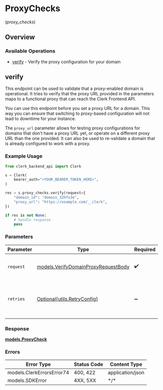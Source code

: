 # ProxyChecks
(*proxy_checks*)

## Overview

### Available Operations

* [verify](#verify) - Verify the proxy configuration for your domain

## verify

This endpoint can be used to validate that a proxy-enabled domain is operational.
It tries to verify that the proxy URL provided in the parameters maps to a functional proxy that can reach the Clerk Frontend API.

You can use this endpoint before you set a proxy URL for a domain. This way you can ensure that switching to proxy-based
configuration will not lead to downtime for your instance.

The `proxy_url` parameter allows for testing proxy configurations for domains that don't have a proxy URL yet, or operate on
a different proxy URL than the one provided. It can also be used to re-validate a domain that is already configured to work with a proxy.

### Example Usage

```python
from clerk_backend_api import Clerk

s = Clerk(
    bearer_auth="<YOUR_BEARER_TOKEN_HERE>",
)

res = s.proxy_checks.verify(request={
    "domain_id": "domain_32hfu3e",
    "proxy_url": "https://example.com/__clerk",
})

if res is not None:
    # handle response
    pass

```

### Parameters

| Parameter                                                                           | Type                                                                                | Required                                                                            | Description                                                                         |
| ----------------------------------------------------------------------------------- | ----------------------------------------------------------------------------------- | ----------------------------------------------------------------------------------- | ----------------------------------------------------------------------------------- |
| `request`                                                                           | [models.VerifyDomainProxyRequestBody](../../models/verifydomainproxyrequestbody.md) | :heavy_check_mark:                                                                  | The request object to use for the request.                                          |
| `retries`                                                                           | [Optional[utils.RetryConfig]](../../models/utils/retryconfig.md)                    | :heavy_minus_sign:                                                                  | Configuration to override the default retry behavior of the client.                 |

### Response

**[models.ProxyCheck](../../models/proxycheck.md)**

### Errors

| Error Type                | Status Code               | Content Type              |
| ------------------------- | ------------------------- | ------------------------- |
| models.ClerkErrorsError74 | 400, 422                  | application/json          |
| models.SDKError           | 4XX, 5XX                  | \*/\*                     |